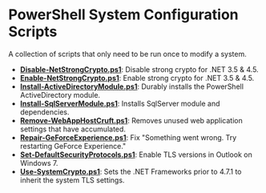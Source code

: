 PowerShell System Configuration Scripts
=======================================

A collection of scripts that only need to be run once to modify a system.

- **[Disable-NetStrongCrypto.ps1](Disable-NetStrongCrypto.ps1)**: Disable strong crypto for .NET 3.5 & 4.5.
- **[Enable-NetStrongCrypto.ps1](Enable-NetStrongCrypto.ps1)**: Enable strong crypto for .NET 3.5 & 4.5.
- **[Install-ActiveDirectoryModule.ps1](Install-ActiveDirectoryModule.ps1)**: Durably installs the PowerShell ActiveDirectory module.
- **[Install-SqlServerModule.ps1](Install-SqlServerModule.ps1)**: Installs SqlServer module and dependencies.
- **[Remove-WebAppHostCruft.ps1](Remove-WebAppHostCruft.ps1)**: Removes unused web application settings that have accumulated.
- **[Repair-GeForceExperience.ps1](Repair-GeForceExperience.ps1)**: Fix "Something went wrong. Try restarting GeForce Experience."
- **[Set-DefaultSecurityProtocols.ps1](Set-DefaultSecurityProtocols.ps1)**: Enable TLS versions in Outlook on Windows 7.
- **[Use-SystemCrypto.ps1](Use-SystemCrypto.ps1)**: Sets the .NET Frameworks prior to 4.7.1 to inherit the system TLS settings.

<!-- generated 12/15/2021 21:03:23 -->
